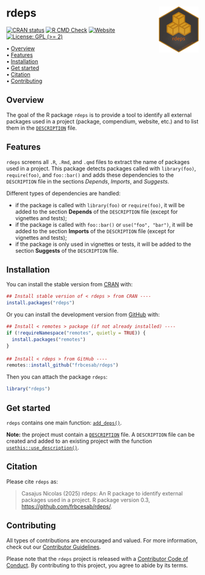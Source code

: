 
<!-- README.md is generated from README.Rmd. Please edit that file -->

# rdeps <img src="man/figures/logo.png" align="right" style="float:right; height:120px;"/>

<!-- badges: start -->

[![CRAN
status](https://www.r-pkg.org/badges/version/rdeps)](https://CRAN.R-project.org/package=rdeps)
[![R CMD
Check](https://github.com/frbcesab/rdeps/actions/workflows/R-CMD-check.yaml/badge.svg)](https://github.com/frbcesab/rdeps/actions/workflows/R-CMD-check.yaml)
[![Website](https://github.com/frbcesab/rdeps/actions/workflows/pkgdown.yaml/badge.svg)](https://github.com/frbcesab/rdeps/actions/workflows/pkgdown.yaml)
[![License: GPL (\>=
2)](https://img.shields.io/badge/License-GPL%20%28%3E%3D%202%29-blue.svg)](https://choosealicense.com/licenses/gpl-2.0/)
<!-- badges: end -->

<p align="left">
• <a href="#overview">Overview</a><br> •
<a href="#features">Features</a><br> •
<a href="#installation">Installation</a><br> •
<a href="#get-started">Get started</a><br> •
<a href="#citation">Citation</a><br> •
<a href="#contributing">Contributing</a>
</p>

## Overview

The goal of the R package `rdeps` is to provide a tool to identify all
external packages used in a project (package, compendium, website, etc.)
and to list them in the
[`DESCRIPTION`](https://r-pkgs.org/description.html) file.

## Features

`rdeps` screens all `.R`, `.Rmd`, and `.qmd` files to extract the name
of packages used in a project. This package detects packages called with
`library(foo)`, `require(foo)`, and `foo::bar()` and adds these
dependencies to the `DESCRIPTION` file in the sections *Depends*,
*Imports*, and *Suggests*.

Different types of dependencies are handled:

- if the package is called with `library(foo)` or `require(foo)`, it
  will be added to the section **Depends** of the `DESCRIPTION` file
  (except for vignettes and tests);
- if the package is called with `foo::bar()` or `use("foo", "bar")`, it
  will be added to the section **Imports** of the `DESCRIPTION` file
  (except for vignettes and tests);
- if the package is only used in vignettes or tests, it will be added to
  the section **Suggests** of the `DESCRIPTION` file.

## Installation

You can install the stable version from
[CRAN](https://cran.r-project.org/) with:

``` r
## Install stable version of < rdeps > from CRAN ----
install.packages("rdeps")
```

Or you can install the development version from
[GitHub](https://github.com/) with:

``` r
## Install < remotes > package (if not already installed) ----
if (!requireNamespace("remotes", quietly = TRUE)) {
  install.packages("remotes")
}

## Install < rdeps > from GitHub ----
remotes::install_github("frbcesab/rdeps")
```

Then you can attach the package `rdeps`:

``` r
library("rdeps")
```

## Get started

`rdeps` contains one main function:
[`add_deps()`](https://frbcesab.github.io/rdeps/reference/add_deps.html).

**Note:** the project must contain a
[`DESCRIPTION`](https://r-pkgs.org/description.html) file. A
`DESCRIPTION` file can be created and added to an existing project with
the function
[`usethis::use_description()`](https://usethis.r-lib.org/reference/use_description.html).

## Citation

Please cite `rdeps` as:

> Casajus Nicolas (2025) rdeps: An R package to identify external
> packages used in a project. R package version 0.3,
> <https://github.com/frbcesab/rdeps/>.

## Contributing

All types of contributions are encouraged and valued. For more
information, check out our [Contributor
Guidelines](https://github.com/frbcesab/rdeps/blob/main/CONTRIBUTING.md).

Please note that the `rdeps` project is released with a [Contributor
Code of
Conduct](https://contributor-covenant.org/version/2/1/CODE_OF_CONDUCT.html).
By contributing to this project, you agree to abide by its terms.
